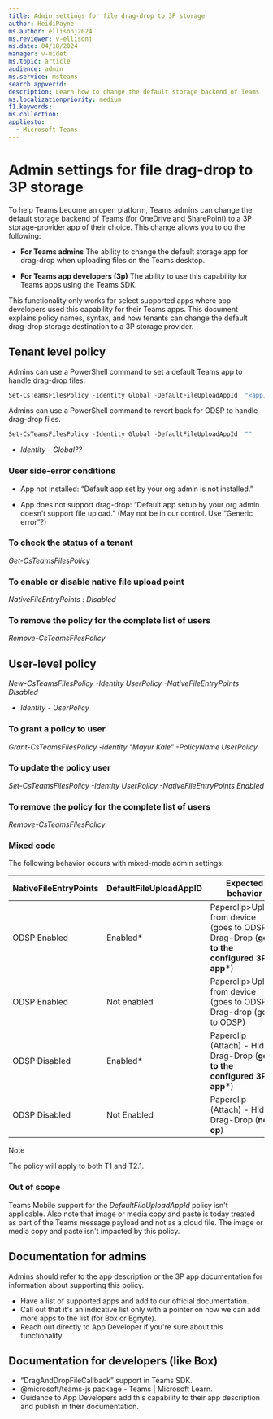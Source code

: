 ```yaml
---
title: Admin settings for file drag-drop to 3P storage 
author: HeidiPayne
ms.author: ellisonj2024
ms.reviewer: v-ellisonj
ms.date: 04/18/2024
manager: v-midet
ms.topic: article
audience: admin
ms.service: msteams
search.appverid: 
description: Learn how to change the default storage backend of Teams
ms.localizationpriority: medium
f1.keywords: 
ms.collection:
appliesto: 
  - Microsoft Teams
---
```


# Admin settings for file drag-drop to 3P storage

To help Teams become an open platform, Teams admins can change the default storage backend of Teams (for OneDrive and SharePoint) to a 3P storage-provider app of their choice. This change allows you to do the following:

- **For Teams admins** The ability to change the default storage app for drag-drop when uploading files on the Teams desktop.

- **For Teams app developers (3p)** The ability to use this capability for Teams apps using the Teams SDK.

This functionality only works for select supported apps where app developers used this capability for their Teams apps. This document explains policy names, syntax, and how tenants can change the default drag-drop storage destination to a 3P storage provider.

## Tenant level policy
Admins can use a PowerShell command to set a default Teams app to handle drag-drop files.

```powershell
Set-CsTeamsFilesPolicy -Identity Global -DefaultFileUploadAppId  "<appId>"
```

Admins can use a PowerShell command to revert back for ODSP to handle drag-drop files.

```powershell
Set-CsTeamsFilesPolicy -Identity Global -DefaultFileUploadAppId  ""
```

- *Identity - Global??*
 
### User side-error conditions

- App not installed: “Default app set by your org admin is not installed.”

- App does not support drag-drop: “Default app setup by your org admin doesn’t support file upload.” (May not be in our control. Use “Generic error”?)

### To check the status of a tenant
*Get-CsTeamsFilesPolicy*

### To enable or disable native file upload point
*NativeFileEntryPoints : Disabled*

### To remove the policy for the complete list of users
*Remove-CsTeamsFilesPolicy*

## User-level policy
*New-CsTeamsFilesPolicy -Identity UserPolicy -NativeFileEntryPoints Disabled*
- *Identity - UserPolicy*

### To grant a policy to user
*Grant-CsTeamsFilesPolicy  -identity "Mayur Kale" -PolicyName UserPolicy*

### To update the policy user
*Set-CsTeamsFilesPolicy -Identity UserPolicy -NativeFileEntryPoints Enabled*

### To remove the policy for the complete list of users
*Remove-CsTeamsFilesPolicy*

### Mixed code
The following behavior occurs with mixed-mode admin settings:

|NativeFileEntryPoints |DefaultFileUploadAppID |Expected behavior
|---------|---------|---|
|ODSP Enabled     |Enabled*       |Paperclip>Upload from device (goes to ODSP)<br>Drag-Drop (**goes to the configured 3P app***)|
|ODSP Enabled    |Not enabled      |Paperclip>Upload from device  (goes to ODSP)<br>Drag-drop (goes to ODSP)|
|ODSP Disabled    |Enabled*      |Paperclip (Attach) - Hidden<br>Drag-Drop (**goes to the configured 3P app***)|
|ODSP Disabled    |Not Enabled      |Paperclip (Attach) - Hidden<br>Drag-Drop (**no op**)|

> [!NOTE]
> The policy will apply to both T1 and T2.1.

### Out of scope
Teams Mobile support for the *DefaultFileUploadAppId* policy isn't applicable. Also note that image or media copy and paste is today treated as part of the Teams message payload and not as a cloud file. The image or media copy and paste isn't impacted by this policy.

## Documentation for admins
Admins should refer to the app description or the 3P app documentation for information about supporting this policy.

- Have a list of supported apps and add to our official documentation.
- Call out that it's an indicative list only with a pointer on how we can add more apps to the list (for Box or Egnyte).
- Reach out directly to App Developer if you're sure about this functionality.

##  Documentation for developers (like Box)
-	“DragAndDropFileCallback” support in Teams SDK.
-	@microsoft/teams-js package - Teams | Microsoft Learn.
-	Guidance to App Developers add this capability to their app description and publish in their documentation.
